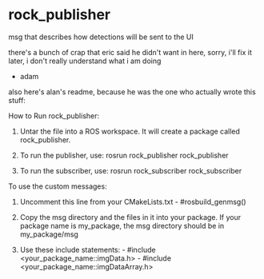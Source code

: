 rock_publisher
==============

msg that describes how detections will be sent to the UI

there's a bunch of crap that eric said he didn't want in here, sorry, 
i'll fix it later, i don't really understand what i am doing
  - adam


also here's alan's readme, because he was the one who actually wrote this stuff:


How to Run rock_publisher:
  1. Untar the file into a ROS workspace. It will create a package called rock_publisher.

  2. To run the publisher, use:
    rosrun rock_publisher rock_publisher

  3. To run the subscriber, use:
    rosrun rock_subscriber rock_subscriber
    
To use the custom messages:
  1. Uncomment this line from your CMakeLists.txt
    - #rosbuild_genmsg()
  2. Copy the msg directory and the files in it into your package.
     If your package name is my_package, the msg directory should be in my_package/msg

  3. Use these include statements:
    - #include <your_package_name::imgData.h>
    - #include <your_package_name::imgDataArray.h>
